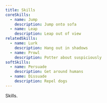 ```yaml
---
title: Skills
coreSkills:
  - name: Jump
    description: Jump onto sofa
  - name: Leap
    description: Leap out of view
relatedSkills:
  - name: Lurk
    description: Hang out in shadows
  - name: Prowl
    description: Potter about suspiciously
softSkills:
  - name: Persuade
    description: Get around humans
  - name: Dissuade
    description: Repel dogs
---
```

<p>Skills.</p>